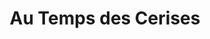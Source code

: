---
title: "Au Temps des Cerises"
url: /saint-germain-en-laye/au-temps-des-cerises/
shop: antiquités
---